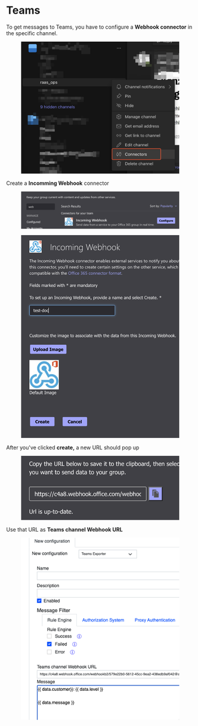 # Teams

To get messages to Teams, you have to configure a **Webhook connector** in the specific channel.&#x20;

<figure><img src="../../../.gitbook/assets/image (23).png" alt=""><figcaption></figcaption></figure>

Create a **Incomming Webhook** connector

<figure><img src="../../../.gitbook/assets/image (11).png" alt=""><figcaption></figcaption></figure>

<figure><img src="../../../.gitbook/assets/image (22).png" alt=""><figcaption></figcaption></figure>

After you've clicked **create,** a new URL should pop up

<figure><img src="../../../.gitbook/assets/image (3).png" alt=""><figcaption></figcaption></figure>

Use that URL as **Teams channel Webhook URL**

<figure><img src="../../../.gitbook/assets/image (12).png" alt=""><figcaption></figcaption></figure>
